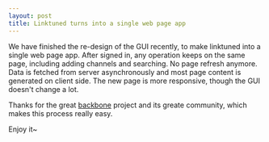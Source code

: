 ```yaml
---
layout: post
title: Linktuned turns into a single web page app
---
```


We have finished the re-design of the GUI recently, to make linktuned into a single web page app. After signed in, any operation keeps on the same page, including adding channels and searching. No page refresh anymore. Data is fetched from server asynchronously and most page content is generated on client side. The new page is more responsive, though the GUI doesn't change a lot.

Thanks for the great [backbone](http://backbonejs.org/) project and its greate community, which makes this process really easy.

Enjoy it~
